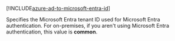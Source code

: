 [!INCLUDE[azure-ad-to-microsoft-entra-id](~/../shared-content/shared/azure-ad-to-microsoft-entra-id.md)]

Specifies the Microsoft Entra tenant ID used for Microsoft Entra authentication. For on-premises, if you aren't using Microsoft Entra authentication, this value is **common**. 
